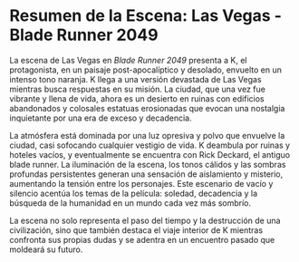 
# Resumen de la Escena: Las Vegas - Blade Runner 2049

La escena de Las Vegas en *Blade Runner 2049* presenta a K, el protagonista, en un paisaje post-apocalíptico y desolado, envuelto en un intenso tono naranja. K llega a una versión devastada de Las Vegas mientras busca respuestas en su misión. La ciudad, que una vez fue vibrante y llena de vida, ahora es un desierto en ruinas con edificios abandonados y colosales estatuas erosionadas que evocan una nostalgia inquietante por una era de exceso y decadencia.

La atmósfera está dominada por una luz opresiva y polvo que envuelve la ciudad, casi sofocando cualquier vestigio de vida. K deambula por ruinas y hoteles vacíos, y eventualmente se encuentra con Rick Deckard, el antiguo blade runner. La iluminación de la escena, los tonos cálidos y las sombras profundas persistentes generan una sensación de aislamiento y misterio, aumentando la tensión entre los personajes. Este escenario de vacío y silencio acentúa los temas de la película: soledad, decadencia y la búsqueda de la humanidad en un mundo cada vez más sombrío.

La escena no solo representa el paso del tiempo y la destrucción de una civilización, sino que también destaca el viaje interior de K mientras confronta sus propias dudas y se adentra en un encuentro pasado que moldeará su futuro.
